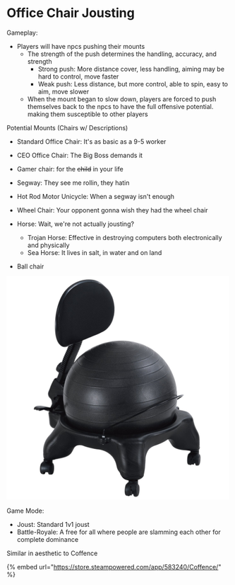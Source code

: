 # Office Chair Jousting

Gameplay:

* Players will have npcs pushing their mounts
  * The strength of the push determines the handling, accuracy, and strength 
    * Strong push: More distance cover, less handling, aiming may be hard to control, move faster
    * Weak push: Less distance, but more control, able to spin, easy to aim, move slower
  * When the mount began to slow down, players are forced to push themselves back to the npcs to have the full offensive potential. making them susceptible to other players

Potential Mounts \(Chairs w/ Descriptions\)

* Standard Office Chair: It's as basic as a 9-5 worker
* CEO Office Chair: The Big Boss demands it
* Gamer chair: for the ~~child~~ in your life
* Segway: They see me rollin, they hatin 
* Hot Rod Motor Unicycle: When a segway isn't enough
* Wheel Chair: Your opponent gonna wish they had the wheel chair
* Horse: Wait, we're not actually jousting?
  * Trojan Horse: Effective in destroying computers both electronically and physically
  * Sea Horse: It lives in salt, in water and on land



* Ball chair

![](.gitbook/assets/image.png)

Game Mode:

* Joust: Standard 1v1 joust
* Battle-Royale: A free for all where people are slamming each other for complete dominance

Similar in aesthetic to Coffence

{% embed url="https://store.steampowered.com/app/583240/Coffence/" %}



